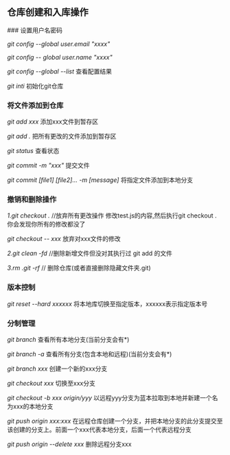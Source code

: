 <h2>仓库创建和入库操作</h2>
### 设置用户名密码

*git config --global user.email "xxxx"*

*git config -- global user.name "xxxx"*

*git config --global --list*   查看配置结果

*git inti*          初始化git仓库

### 将文件添加到仓库

*git add xxx*                        添加xxx文件到暂存区

*git add .*                             把所有更改的文件添加到暂存区

*git status*                            查看状态

*git commit -m "xxx"*              提交文件

*git commit [file1] [file2]... -m [message]*          将指定文件添加到本地分支

### 撤销和删除操作

*1.git checkout .*    //放弃所有更改操作  修改test.js的内容,然后执行git checkout . 你会发现你所有的修改都没了

*git checkout -- xxx*  放弃对xxx文件的修改

*2.git clean -fd*      //删除新增文件但没对其执行过 git add 的文件

*3.rm .git -rf*          // 删除仓库(或者直接删除隐藏文件夹.git)

### 版本控制

*git reset --hard xxxxxx*   将本地库切换至指定版本，xxxxxx表示指定版本号

### 分制管理

*git branch*                    查看所有本地分支(当前分支会有*)

*git branch -a*                查看所有分支(包含本地和远程)(当前分支会有*)

*git branch xxx*              创建一个新的xxx分支

*git checkout xxx*           切换至xxx分支

*git checkout -b xxx origin/yyy*   以远程yyy分支为蓝本拉取到本地并新建一个名为xxx的本地分支

*git push origin xxx:xxx*   在远程仓库创建一个分支，并把本地分支的此分支提交至该创建的分支上。前面一个xxx代表本地分支，后面一个代表远程分支

*git push origin --delete xxx*   删除远程分支xxx

